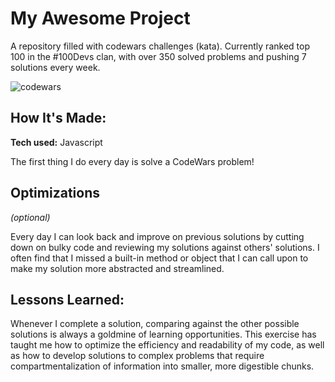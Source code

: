 # My Awesome Project
A repository filled with codewars challenges (kata). Currently ranked top 100 in the #100Devs clan, with over 350 solved problems and pushing 7 solutions every week.

![codewars](https://github.com/tacbodell/codewars/assets/98131408/a999d8d6-5480-4c61-85c9-e6d8b9ea4156)


## How It's Made:

**Tech used:** Javascript

The first thing I do every day is solve a CodeWars problem!

## Optimizations
*(optional)*

Every day I can look back and improve on previous solutions by cutting down on bulky code and reviewing my solutions against others' solutions. I often find that I missed a built-in method or object that I can call upon to make my solution more abstracted and streamlined.

## Lessons Learned:
Whenever I complete a solution, comparing against the other possible solutions is always a goldmine of learning opportunities. This exercise has taught me how to optimize the efficiency and readability of my code, as well as how to develop solutions to complex problems that require compartmentalization of information into smaller, more digestible chunks.



